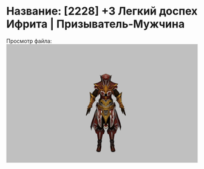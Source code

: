 # Название: [2228] +3 Легкий доспех Ифрита | Призыватель-Мужчина

Просмотр файла:
![p080020.png](p080020.png)